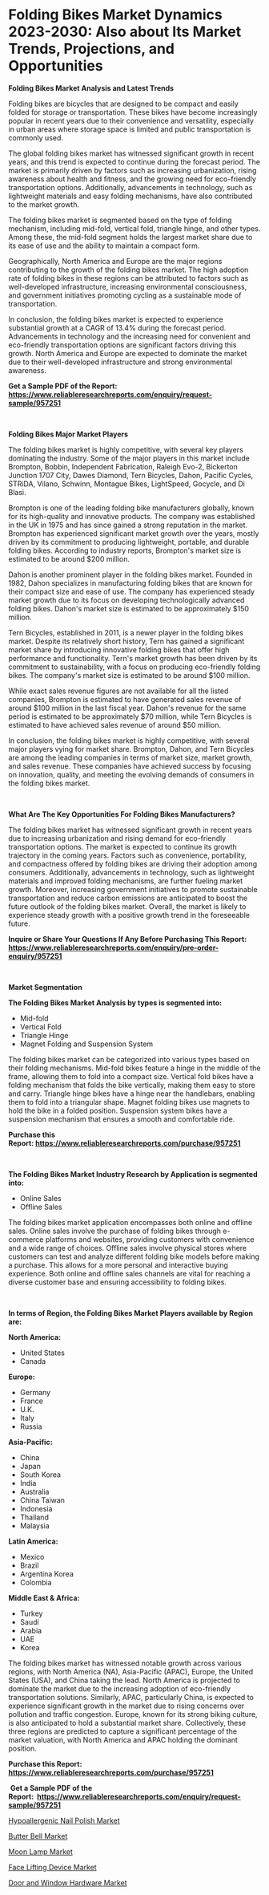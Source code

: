 <p><h1>Folding Bikes Market Dynamics 2023-2030: Also about Its Market Trends, Projections, and Opportunities</h1></p><p><strong>Folding Bikes Market Analysis and Latest Trends</strong></p>
<p><p>Folding bikes are bicycles that are designed to be compact and easily folded for storage or transportation. These bikes have become increasingly popular in recent years due to their convenience and versatility, especially in urban areas where storage space is limited and public transportation is commonly used.</p><p>The global folding bikes market has witnessed significant growth in recent years, and this trend is expected to continue during the forecast period. The market is primarily driven by factors such as increasing urbanization, rising awareness about health and fitness, and the growing need for eco-friendly transportation options. Additionally, advancements in technology, such as lightweight materials and easy folding mechanisms, have also contributed to the market growth.</p><p>The folding bikes market is segmented based on the type of folding mechanism, including mid-fold, vertical fold, triangle hinge, and other types. Among these, the mid-fold segment holds the largest market share due to its ease of use and the ability to maintain a compact form.</p><p>Geographically, North America and Europe are the major regions contributing to the growth of the folding bikes market. The high adoption rate of folding bikes in these regions can be attributed to factors such as well-developed infrastructure, increasing environmental consciousness, and government initiatives promoting cycling as a sustainable mode of transportation.</p><p>In conclusion, the folding bikes market is expected to experience substantial growth at a CAGR of 13.4% during the forecast period. Advancements in technology and the increasing need for convenient and eco-friendly transportation options are significant factors driving this growth. North America and Europe are expected to dominate the market due to their well-developed infrastructure and strong environmental awareness.</p></p>
<p><strong>Get a Sample PDF of the Report:&nbsp; <a href="https://www.reliableresearchreports.com/enquiry/request-sample/957251">https://www.reliableresearchreports.com/enquiry/request-sample/957251</a></strong></p>
<p>&nbsp;</p>
<p><strong>Folding Bikes Major Market Players</strong></p>
<p><p>The folding bikes market is highly competitive, with several key players dominating the industry. Some of the major players in this market include Brompton, Bobbin, Independent Fabrication, Raleigh Evo-2, Bickerton Junction 1707 City, Dawes Diamond, Tern Bicycles, Dahon, Pacific Cycles, STRiDA, Vilano, Schwinn, Montague Bikes, LightSpeed, Gocycle, and Di Blasi.</p><p>Brompton is one of the leading folding bike manufacturers globally, known for its high-quality and innovative products. The company was established in the UK in 1975 and has since gained a strong reputation in the market. Brompton has experienced significant market growth over the years, mostly driven by its commitment to producing lightweight, portable, and durable folding bikes. According to industry reports, Brompton's market size is estimated to be around $200 million.</p><p>Dahon is another prominent player in the folding bikes market. Founded in 1982, Dahon specializes in manufacturing folding bikes that are known for their compact size and ease of use. The company has experienced steady market growth due to its focus on developing technologically advanced folding bikes. Dahon's market size is estimated to be approximately $150 million.</p><p>Tern Bicycles, established in 2011, is a newer player in the folding bikes market. Despite its relatively short history, Tern has gained a significant market share by introducing innovative folding bikes that offer high performance and functionality. Tern's market growth has been driven by its commitment to sustainability, with a focus on producing eco-friendly folding bikes. The company's market size is estimated to be around $100 million.</p><p>While exact sales revenue figures are not available for all the listed companies, Brompton is estimated to have generated sales revenue of around $100 million in the last fiscal year. Dahon's revenue for the same period is estimated to be approximately $70 million, while Tern Bicycles is estimated to have achieved sales revenue of around $50 million.</p><p>In conclusion, the folding bikes market is highly competitive, with several major players vying for market share. Brompton, Dahon, and Tern Bicycles are among the leading companies in terms of market size, market growth, and sales revenue. These companies have achieved success by focusing on innovation, quality, and meeting the evolving demands of consumers in the folding bikes market.</p></p>
<p>&nbsp;</p>
<p><strong>What Are The Key Opportunities For Folding Bikes Manufacturers?</strong></p>
<p><p>The folding bikes market has witnessed significant growth in recent years due to increasing urbanization and rising demand for eco-friendly transportation options. The market is expected to continue its growth trajectory in the coming years. Factors such as convenience, portability, and compactness offered by folding bikes are driving their adoption among consumers. Additionally, advancements in technology, such as lightweight materials and improved folding mechanisms, are further fueling market growth. Moreover, increasing government initiatives to promote sustainable transportation and reduce carbon emissions are anticipated to boost the future outlook of the folding bikes market. Overall, the market is likely to experience steady growth with a positive growth trend in the foreseeable future.</p></p>
<p><strong>Inquire or Share Your Questions If Any Before Purchasing This Report: <a href="https://www.reliableresearchreports.com/enquiry/pre-order-enquiry/957251">https://www.reliableresearchreports.com/enquiry/pre-order-enquiry/957251</a></strong></p>
<p>&nbsp;</p>
<p><strong>Market Segmentation</strong></p>
<p><strong>The Folding Bikes Market Analysis by types is segmented into:</strong></p>
<p><ul><li>Mid-fold</li><li>Vertical Fold</li><li>Triangle Hinge</li><li>Magnet Folding and Suspension System</li></ul></p>
<p><p>The folding bikes market can be categorized into various types based on their folding mechanisms. Mid-fold bikes feature a hinge in the middle of the frame, allowing them to fold into a compact size. Vertical fold bikes have a folding mechanism that folds the bike vertically, making them easy to store and carry. Triangle hinge bikes have a hinge near the handlebars, enabling them to fold into a triangular shape. Magnet folding bikes use magnets to hold the bike in a folded position. Suspension system bikes have a suspension mechanism that ensures a smooth and comfortable ride.</p></p>
<p><strong>Purchase this Report:&nbsp;<a href="https://www.reliableresearchreports.com/purchase/957251">https://www.reliableresearchreports.com/purchase/957251</a></strong></p>
<p>&nbsp;</p>
<p><strong>The Folding Bikes Market Industry Research by Application is segmented into:</strong></p>
<p><ul><li>Online Sales</li><li>Offline Sales</li></ul></p>
<p><p>The folding bikes market application encompasses both online and offline sales. Online sales involve the purchase of folding bikes through e-commerce platforms and websites, providing customers with convenience and a wide range of choices. Offline sales involve physical stores where customers can test and analyze different folding bike models before making a purchase. This allows for a more personal and interactive buying experience. Both online and offline sales channels are vital for reaching a diverse customer base and ensuring accessibility to folding bikes.</p></p>
<p>&nbsp;</p>
<p><strong>In terms of Region, the Folding Bikes Market Players available by Region are:</strong></p>
<p>
    <p> <strong> North America: </strong>
        <ul>
            <li>United States</li>
            <li>Canada</li>
        </ul>
        </p> 
    <p> <strong> Europe: </strong>
        <ul>
            <li>Germany</li>
            <li>France</li>
            <li>U.K.</li>
            <li>Italy</li>
            <li>Russia</li>
        </ul>
        </p> 
    <p> <strong> Asia-Pacific: </strong>
        <ul>
            <li>China</li>
            <li>Japan</li>
            <li>South Korea</li>
            <li>India</li>
            <li>Australia</li>
            <li>China Taiwan</li>
            <li>Indonesia</li>
            <li>Thailand</li>
            <li>Malaysia</li>
        </ul>
        </p> 
    <p> <strong> Latin America: </strong>
        <ul>
            <li>Mexico</li>
            <li>Brazil</li>
            <li>Argentina Korea</li>
            <li>Colombia</li>
        </ul>
        </p> 
    <p> <strong> Middle East & Africa: </strong>
        <ul>
            <li>Turkey</li>
            <li>Saudi</li>
            <li>Arabia</li>
            <li>UAE</li>
            <li>Korea</li>
        </ul>
    </p>
    </p>
<p><p>The folding bikes market has witnessed notable growth across various regions, with North America (NA), Asia-Pacific (APAC), Europe, the United States (USA), and China taking the lead. North America is projected to dominate the market due to the increasing adoption of eco-friendly transportation solutions. Similarly, APAC, particularly China, is expected to experience significant growth in the market due to rising concerns over pollution and traffic congestion. Europe, known for its strong biking culture, is also anticipated to hold a substantial market share. Collectively, these three regions are predicted to capture a significant percentage of the market valuation, with North America and APAC holding the dominant position.</p></p>
<p><strong>Purchase this Report: <a href="https://www.reliableresearchreports.com/purchase/957251">https://www.reliableresearchreports.com/purchase/957251</a></strong></p>
<p>&nbsp;<strong>Get a Sample PDF of the Report:&nbsp;&nbsp;<a href="https://www.reliableresearchreports.com/enquiry/request-sample/957251">https://www.reliableresearchreports.com/enquiry/request-sample/957251</a></strong></p>
<p><strong></strong></p>
<p><p><a href="https://medium.com/@noise.asset.organ/decoding-hypoallergenic-nail-polish-market-metrics-market-share-trends-and-growth-patterns-5efc7eb50fbc">Hypoallergenic Nail Polish Market</a></p><p><a href="https://medium.com/@soap.equip.win/butter-bell-market-comprehensive-assessment-by-type-application-and-geography-06dc86e7973e">Butter Bell Market</a></p><p><a href="https://medium.com/@fifth.dress.cause/moon-lamp-market-report-reveals-the-latest-trends-and-growth-opportunities-of-this-market-f22eaadd66de">Moon Lamp Market</a></p><p><a href="https://medium.com/@stand.tough.park/face-lifting-device-market-trends-forecast-and-competitive-analysis-to-2030-9fa4ed963124">Face Lifting Device Market</a></p><p><a href="https://medium.com/@press.bell.sigh/door-and-window-hardware-market-analysis-and-sze-forecasted-for-period-from-2023-to-2030-165acb5773a7">Door and Window Hardware Market</a></p></p>